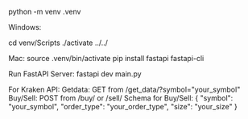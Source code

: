 python -m venv .venv

Windows:

cd venv/Scripts
./activate
../../

Mac:
source .venv/bin/activate
pip install fastapi fastapi-cli

Run FastAPI Server:
fastapi dev main.py

For Kraken API:
Getdata: GET from /get_data/?symbol="your_symbol"
Buy/Sell: POST from /buy/ or /sell/
Schema for Buy/Sell:
{
    "symbol": "your_symbol",
    "order_type": "your_order_type",
    "size": "your_size"
}



